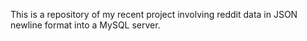This is a repository of my recent project involving reddit data in JSON newline format into a MySQL server.
